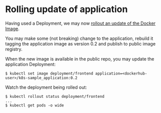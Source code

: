 # Rolling update of application

Having used a Deployment, we may now [rollout an update of the Docker Image](http://kubernetes.io/docs/user-guide/deployments/#updating-a-deployment).

You may make some (not breaking) change to the application, rebuild it tagging the application image as version 0.2 and publish to public image registry.

When the new image is available in the public repo, you may update the application Deployment:
```
$ kubectl set image deployment/frontend application=<dockerhub-user>/k8s-sample_application:0.2
```

Watch the deployment being rolled out:
```
$ kubectl rollout status deployment/frontend
...
$ kubectl get pods -o wide
```
